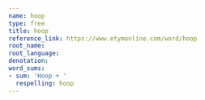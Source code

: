 ```yaml
---
name: hoop
type: free
title: hoop
reference_link: https://www.etymonline.com/word/hoop
root_name: 
root_language: 
denotation: 
word_sums:
- sum: 'Hoop + '
  respelling: hoop
---
```

